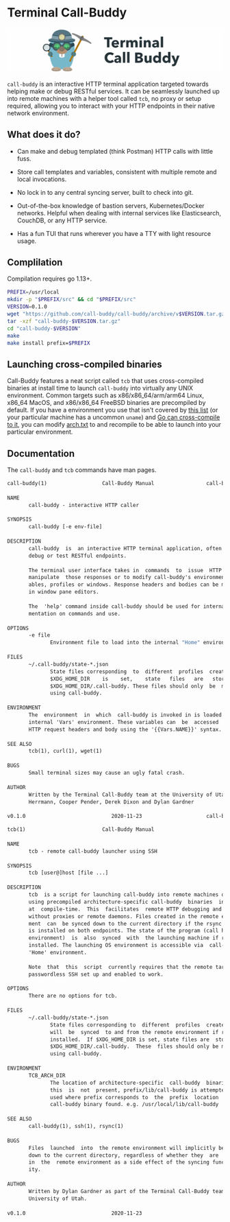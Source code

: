 # Terminal Call-Buddy

![Call-Buddy Mascot Banner](resources/gopher-banner.png)

`call-buddy` is an interactive HTTP terminal application targeted towards helping make or debug RESTful services. It can be seamlessly launched up into remote machines with a helper tool called `tcb`, no proxy or setup required, allowing you to interact with your HTTP endpoints in their native network environment.

## What does it do?

- Can make and debug templated (think Postman) HTTP calls with little fuss. 

- Store call templates and variables, consistent with multiple remote and local invocations.

- No lock in to any central syncing server, built to check into git.

- Out-of-the-box knowledge of bastion servers, Kubernetes/Docker networks. Helpful when dealing with internal services like Elasticsearch, CouchDB, or any HTTP service.

- Has a fun TUI that runs wherever you have a TTY with light resource usage.

## Complilation

Compilation requires go 1.13+.

```sh
PREFIX=/usr/local
mkdir -p "$PREFIX/src" && cd "$PREFIX/src"
VERSION=0.1.0
wget "https://github.com/call-buddy/call-buddy/archive/v$VERSION.tar.gz"
tar -xzf "call-buddy-$VERSION.tar.gz"
cd "call-buddy-$VERSION"
make
make install prefix=$PREFIX
```

## Launching cross-compiled binaries

Call-Buddy features a neat script called `tcb` that uses cross-compiled binaries at install time to launch `call-buddy` into virtually any UNIX environment. Common targets such as x86/x86_64/arm/arm64 Linux, x86_64 MacOS, and x86/x86_64 FreeBSD binaries are precompiled by default. If you have a environment you use that isn't covered by [this list](arch.txt) (or your particular machine has a uncommon `uname`) and [Go can cross-compile to it](https://gist.github.com/asukakenji/f15ba7e588ac42795f421b48b8aede63), you can modify [arch.txt](arch.txt) to and recompile to be able to launch into your particular environment.

## Documentation

The `call-buddy` and `tcb` commands have man pages.

```roff
call-buddy(1)                  Call-Buddy Manual                 call-buddy(1)

NAME
       call-buddy - interactive HTTP caller

SYNOPSIS
       call-buddy [-e env-file]

DESCRIPTION
       call-buddy  is  an interactive HTTP terminal application, often used to
       debug or test RESTful endpoints.

       The terminal user interface takes in  commands  to  issue  HTTP  calls,
       manipulate  those responses or to modify call-buddy's environment vari-
       ables, profiles or windows. Response headers and bodies can be modified
       in window pane editors.

       The  'help' command inside call-buddy should be used for internal docu-
       mentation on commands and use.

OPTIONS
       -e file
              Environment file to load into the internal "Home" environment.

FILES
       ~/.call-buddy/state-*.json
              State files corresponding  to  different  profiles  created.  If
              $XDG_HOME_DIR    is    set,    state   files   are   stored   in
              $XDG_HOME_DIR/.call-buddy. These files should only  be  modified
              using call-buddy.

ENVIRONMENT
       The  environment  in  which  call-buddy is invoked in is loaded into an
       internal 'Vars' environment. These variables can  be  accessed  in  the
       HTTP request headers and body using the '{{Vars.NAME}}' syntax.

SEE ALSO
       tcb(1), curl(1), wget(1)

BUGS
       Small terminal sizes may cause an ugly fatal crash.

AUTHOR
       Written by the Terminal Call-Buddy team at the University of Utah: Alex
       Herrmann, Cooper Pender, Derek Dixon and Dylan Gardner

v0.1.0                            2020-11-23                     call-buddy(1)
```

```roff
tcb(1)                         Call-Buddy Manual                        tcb(1)

NAME
       tcb - remote call-buddy launcher using SSH

SYNOPSIS
       tcb [user@]host [file ...]

DESCRIPTION
       tcb  is a script for launching call-buddy into remote machines over SSH
       using precompiled architecture-specific call-buddy  binaries  installed
       at  compile-time.  This  facilitates  remote HTTP debugging and testing
       without proxies or remote daemons. Files created in the remote environ-
       ment  can  be synced down to the current directory if the rsync utility
       is installed on both endpoints. The state of the program (call history,
       environment)  is  also  synced  with  the launching machine if rsync is
       installed. The launching OS environment is accessible via  call-buddy's
       'Home' environment.

       Note  that  this  script  currently requires that the remote target has
       passwordless SSH set up and enabled to work.

OPTIONS
       There are no options for tcb.

FILES
       ~/.call-buddy/state-*.json
              State files corresponding to  different  profiles  created  that
              will  be  synced  to and from the remote environment if rsync is
              installed.  If $XDG_HOME_DIR is set, state files are  stored  in
              $XDG_HOME_DIR/.call-buddy.  These  files should only be modified
              using call-buddy.

ENVIRONMENT
       TCB_ARCH_DIR
              The location of architecture-specific  call-buddy  binaries.  If
              this  is  not  present, prefix/lib/call-buddy is attempted to be
              used where prefix corresponds to  the  prefix  location  of  the
              call-buddy binary found. e.g. /usr/local/lib/call-buddy

SEE ALSO
       call-buddy(1), ssh(1), rsync(1)

BUGS
       Files  launched  into  the remote environment will implicitly be synced
       down to the current directory, regardless of whether they  are  updated
       in  the  remote environment as a side effect of the syncing functional-
       ity.

AUTHOR
       Written by Dylan Gardner as part of the Terminal Call-Buddy team at the
       University of Utah.
      
v0.1.0                            2020-11-23                            tcb(1)
```
